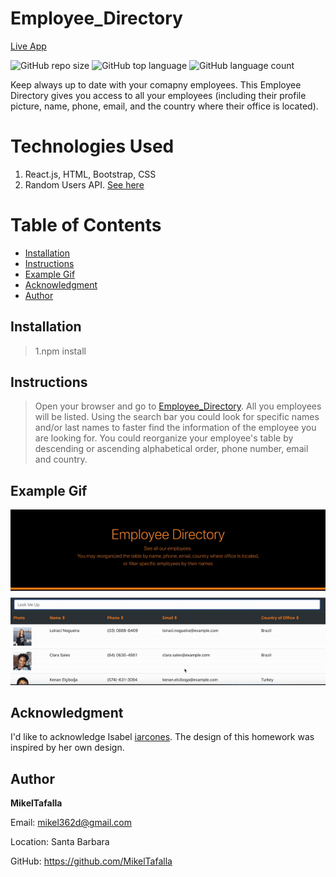 # Employee_Directory

[Live App](https://mikeltafalla.github.io/Employee_Directory/)

![GitHub repo size](https://img.shields.io/github/repo-size/MikelTafalla/Employee_Directory?logo=github)
![GitHub top language](https://img.shields.io/github/languages/top/MikelTafalla/Employee_Directory?color=green&logo=github&logoColor=green)
![GitHub language count](https://img.shields.io/github/languages/count/MikelTafalla/Employee_Directory?color=green&logo=github&logoColor=green)

Keep always up to date with your comapny employees. This Employee Directory gives you access to all your employees (including their profile picture, name, phone, email, and the country where their office is located).

# Technologies Used

1. React.js, HTML, Bootstrap, CSS
2. Random Users API. [See here](https://randomuser.me/api/?results=10)

# Table of Contents

* [Installation](#installation)
* [Instructions](#instructions)
* [Example Gif](#example-gif)
* [Acknowledgment](#acknowledgment)
* [Author](#author)

## Installation
> 1.npm install

## Instructions
> Open your browser and go to [Employee_Directory](https://mikeltafalla.github.io/Employee_Directory/). All you employees will be listed. Using the search bar you could look for specific names and/or last names to faster find the information of the employee you are looking for. You could reorganize your employee's table by descending or ascending alphabetical order, phone number, email and country.

## Example Gif

![](public/assets/img/EmployeeDirectorygif.gif)

## Acknowledgment

I'd like to acknowledge Isabel [iarcones](https://github.com/iarcones/react-employee-directory). The design of this homework was inspired by her own design.



## Author 

**MikelTafalla**

Email: mikel362d@gmail.com

Location: Santa Barbara

GitHub: https://github.com/MikelTafalla

